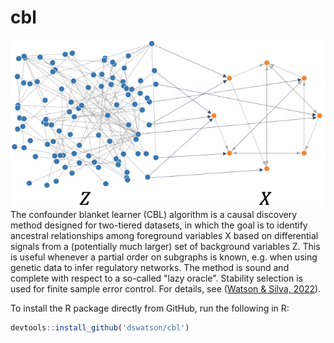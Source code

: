 # cbl
![](splash.png)
The confounder blanket learner (CBL) algorithm is a causal discovery method designed for two-tiered datasets, in which the goal is to identify ancestral relationships among foreground variables X based on differential signals from a (potentially much larger) set of background variables Z. This is useful whenever a partial order on subgraphs is known, e.g. when using genetic data to infer regulatory networks. The method is sound and complete with respect to a so-called "lazy oracle". Stability selection is used for finite sample error control. For details, see ([Watson & Silva, 2022](https://arxiv.org/abs/2205.05715)).  

To install the R package directly from GitHub, run the following in R:
``` r
devtools::install_github('dswatson/cbl')
```